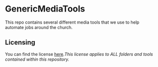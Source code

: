 # GenericMediaTools
This repo contains several different media tools that we use to help automate jobs around the church.


## Licensing
You can find the license [here](https://github.com/ThriveCommunityChurch/GenericMediaTools/blob/master/LICENSE)._This license applies to ALL folders and tools contained within this repository._
